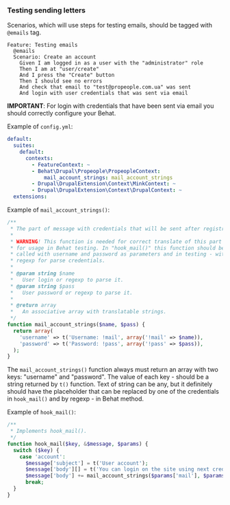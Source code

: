 ### Testing sending letters

Scenarios, which will use steps for testing emails, should be tagged with `@emails` tag.

```gherkin
Feature: Testing emails
  @emails
  Scenario: Create an account
    Given I am logged in as a user with the "administrator" role
    Then I am at "user/create"
    And I press the "Create" button
    Then I should see no errors
    And check that email to "test@propeople.com.ua" was sent
    And login with user credentials that was sent via email
```

**IMPORTANT**: For login with credentials that have been sent via email you should correctly configure your Behat.

Example of `config.yml`:
```yml
default:
  suites:
    default:
      contexts:
        - FeatureContext: ~
        - Behat\Drupal\Propeople\PropeopleContext:
            mail_account_strings: mail_account_strings
        - Drupal\DrupalExtension\Context\MinkContext: ~
        - Drupal\DrupalExtension\Context\DrupalContext: ~
  extensions:
```

Example of `mail_account_strings()`:
```php
/**
 * The part of message with credentials that will be sent after registration.
 *
 * WARNING! This function is needed for correct translate of this part and
 * for usage in Behat testing. In "hook_mail()" this function should be
 * called with username and password as parameters and in testing - with
 * regexp for parse credentials.
 *
 * @param string $name
 *   User login or regexp to parse it.
 * @param string $pass
 *   User password or regexp to parse it.
 *
 * @return array
 *   An associative array with translatable strings.
 */
function mail_account_strings($name, $pass) {
  return array(
    'username' => t('Username: !mail', array('!mail' => $name)),
    'password' => t('Password: !pass', array('!pass' => $pass)),
  );
}
```

The `mail_account_strings()` function always must return an array with two keys: "username" and "password". The value of each key - should be a string returned by `t()` function. Text of string can be any, but it definitely should have the placeholder that can be replaced by one of the credentials in `hook_mail()` and by regexp - in Behat method.

Example of `hook_mail()`:
```php
/**
 * Implements hook_mail().
 */
function hook_mail($key, &$message, $params) {
  switch ($key) {
    case 'account':
      $message['subject'] = t('User account');
      $message['body'][] = t('You can login on the site using next credentials:');
      $message['body'] += mail_account_strings($params['mail'], $params['pass']);
      break;
  }
}
```

